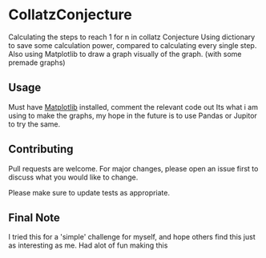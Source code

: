 # CollatzConjecture
Calculating the steps to reach 1 for n in collatz Conjecture
Using dictionary to save some calculation power, compared to calculating every single step.
Also using Matplotlib to draw a graph visually of the graph. (with some premade graphs)


## Usage
Must have [Matplotlib](https://matplotlib.org/) installed, comment the relevant code out
Its what i am using to make the graphs, my hope in the future is to use Pandas or Jupitor to try the same.

## Contributing
Pull requests are welcome. For major changes, please open an issue first to discuss what you would like to change.

Please make sure to update tests as appropriate.

## Final Note
I tried this for a 'simple' challenge for myself, and hope others find this just as interesting as me. Had alot of fun making this

